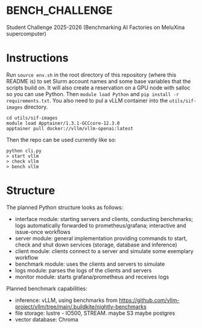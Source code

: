 # BENCH_CHALLENGE
Student Challenge 2025-2026 (Benchmarking AI Factories on MeluXina supercomputer)


# Instructions

Run `source env.sh` in the root directory of this repository (where this README is) to set Slurm account names and some base variables that the scripts build on. It will also create a reservation on a GPU node with salloc so you can use Python. Then `module load Python` and `pip install -r requirements.txt`. You also need to pul a vLLM container into the `utils/sif-images` directory.

```
cd utils/sif-images
module load Apptainer/1.3.1-GCCcore-12.3.0
apptainer pull docker://vllm/vllm-openai:latest
```

Then the repo can be used currently like so:

```
python cli.py
> start vllm
> check vllm
> bench vllm
```

# Structure

The planned Python structure looks as follows:
* interface module: starting servers and clients, conducting benchmarks; logs automatically forwarded to prometheus/grafana; interactive and issue-once workflows
* server module: general implementation providing commands to start, check and shut down services (storage, database and inference)
* client module: clients connect to a server and simulate some exemplary workflow
* benchmark module: uses the clients and servers to simulate 
* logs module: parses the logs of the clients and servers
* monitor module: starts grafana/prometheus and receives logs

Planned benchmark capabilities:
* inference: vLLM, using benchmarks from https://github.com/vllm-project/vllm/tree/main/.buildkite/nightly-benchmarks
* file storage: lustre - IO500, STREAM. maybe S3 maybe postgres
* vector database: Chroma
